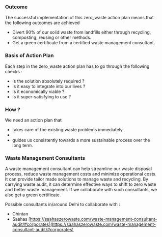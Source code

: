 
### Outcome 

The successful implementation of this zero_waste action plan means that the following outcomes are achieved
- Divert 90% of our solid waste from landfills either through recycling, composting, reusing or other methods.
- Get a green certificate from a certified waste management consultant. 
 
### Basis of Action Plan 

Each step in the zero_waste action plan has to go through the following checks :
- Is the solution absolutely required ? 
- Is it easy to integrate into our lives ? 
- Is it economically viable ?
- Is it super-satisfying to use ? 

### How ? 

We need an action plan that 
- takes care of the existing waste problems immediately. 
- 
- guides us consistently towards a more sustainable process over the long term. 


### Waste Management Consultants 

A waste management consultant can help streamline our waste disposal process, reduce waste management costs and minimize operational costs. It can provide tailor made solutions to manage waste and recycling. By carrying waste audit, it can determine effective ways to shift to zero waste and better waste management. If we collaborate with such consultants, we also get a green certificate. 

Possible consultants in/around Delhi to collaborate with : 
- Chintan 
- Saahas [https://saahaszerowaste.com/waste-management-consultant-audit/#corporates](https://saahaszerowaste.com/waste-management-consultant-audit/#corporates)
<!--stackedit_data:
eyJoaXN0b3J5IjpbMTQ4MzkyODc3OCwtMTQ0NDYwNzcyMiwtMj
A4ODc0NjYxMl19
-->